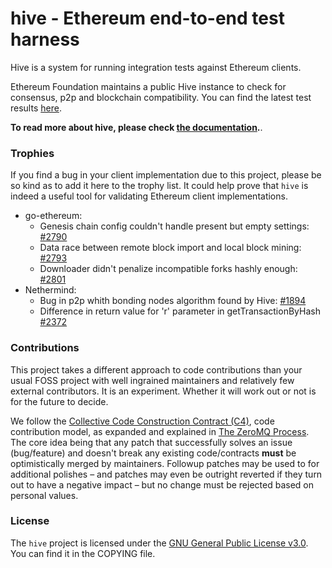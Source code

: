 # hive - Ethereum end-to-end test harness

Hive is a system for running integration tests against Ethereum clients.

Ethereum Foundation maintains a public Hive instance to check for consensus, p2p and
blockchain compatibility. You can find the latest test results [here]().

**To read more about hive, please check [the documentation][doc].**.

### Trophies

If you find a bug in your client implementation due to this project, please be so kind as
to add it here to the trophy list. It could help prove that `hive` is indeed a useful tool
for validating Ethereum client implementations.

- go-ethereum:
  - Genesis chain config couldn't handle present but empty settings: [#2790](https://github.com/ethereum/go-ethereum/pull/2790)
  - Data race between remote block import and local block mining: [#2793](https://github.com/ethereum/go-ethereum/pull/2793)
  - Downloader didn't penalize incompatible forks hashly enough: [#2801](https://github.com/ethereum/go-ethereum/pull/2801)
- Nethermind:
  - Bug in p2p whith bonding nodes algorithm found by Hive: [#1894](https://github.com/NethermindEth/nethermind/pull/1894)
  - Difference in return value for 'r' parameter in getTransactionByHash [#2372](https://github.com/NethermindEth/nethermind/issues/2372)

### Contributions

This project takes a different approach to code contributions than your usual FOSS project
with well ingrained maintainers and relatively few external contributors. It is an
experiment. Whether it will work out or not is for the future to decide.

We follow the [Collective Code Construction Contract (C4)][c4], code contribution model,
as expanded and explained in [The ZeroMQ Process][zmq-process]. The core idea being that
any patch that successfully solves an issue (bug/feature) and doesn't break any existing
code/contracts **must** be optimistically merged by maintainers. Followup patches may be
used to for additional polishes – and patches may even be outright reverted if they turn
out to have a negative impact – but no change must be rejected based on personal values.

### License

The `hive` project is licensed under the [GNU General Public License v3.0][gpl]. You can
find it in the COPYING file.

[hive-prod]: https://hivetests.ethdevops.io/
[doc]: ./docs/overview.md
[c4]: http://rfc.zeromq.org/spec:22/C4/
[zmq-process]: https://hintjens.gitbooks.io/social-architecture/content/chapter4.html
[gpl]: http://www.gnu.org/licenses/gpl-3.0.en.html
